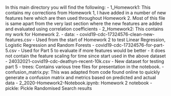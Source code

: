 In this main directory you will find the following:
	- 1_Homework1: This contains my corrections from Homework 1, I have added in a number of new features here which are then used throughout Homework 2.
	Most of this file is same apart from the very last section where the new features are added and evaluated using correlation coefficients
	- 2_Homework2: This contains my work for Homework 2.
		- data: 
			- covid19-cdc-17324576-clean-new-features.csv  - Used from the start of Homework 2 to test Linear Regression, Logistic Regression and Random Forests
			- covid19-cdc-17324576-for-part-5.csv - Used for Part 5 to evaluate if more features would be better - it does not contain the feature scaling for time since start used in the above dataset
			- 24032021-covid19-cdc-deathyn-recent-10k.csv - New dataset for testing part 5
		- trees: Contains various tree files for presentation in the notebook.
		- confusion_matrix.py: This was adapted from code found online to quickly generate a confusion matrix and metrics based on predicted and actual data
		- 2_2020-Homework2-Notebook.ipynb: Homework 2 notebook
		- pickle: Pickle Randomised Search results